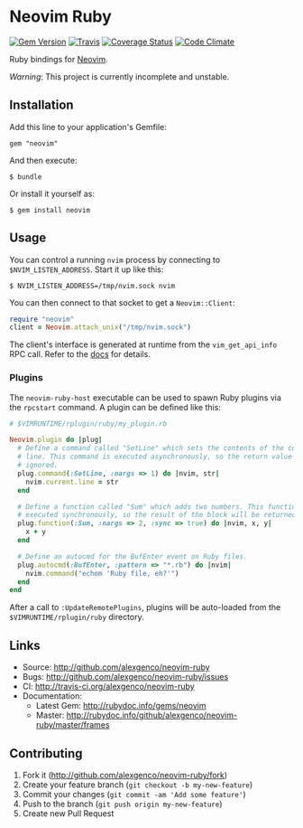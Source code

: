 # Neovim Ruby

[![Gem Version](https://badge.fury.io/rb/neovim.svg)](https://badge.fury.io/rb/neovim)
[![Travis](https://travis-ci.org/alexgenco/neovim-ruby.svg?branch=master)](https://travis-ci.org/alexgenco/neovim-ruby)
[![Coverage Status](https://coveralls.io/repos/alexgenco/neovim-ruby/badge.png)](https://coveralls.io/r/alexgenco/neovim-ruby)
[![Code Climate](https://codeclimate.com/github/alexgenco/neovim-ruby/badges/gpa.svg)](https://codeclimate.com/github/alexgenco/neovim-ruby)

Ruby bindings for [Neovim](https://github.com/neovim/neovim).

*Warning*: This project is currently incomplete and unstable.

## Installation

Add this line to your application's Gemfile:

    gem "neovim"

And then execute:

    $ bundle

Or install it yourself as:

    $ gem install neovim

## Usage

You can control a running `nvim` process by connecting to `$NVIM_LISTEN_ADDRESS`. Start it up like this:

```shell
$ NVIM_LISTEN_ADDRESS=/tmp/nvim.sock nvim
```

You can then connect to that socket to get a `Neovim::Client`:

```ruby
require "neovim"
client = Neovim.attach_unix("/tmp/nvim.sock")
```

The client's interface is generated at runtime from the `vim_get_api_info` RPC call. Refer to the [docs](http://www.rubydoc.info/github/alexgenco/neovim-ruby/master/Neovim/Client) for details.

### Plugins

The `neovim-ruby-host` executable can be used to spawn Ruby plugins via the `rpcstart` command. A plugin can be defined like this:

```ruby
# $VIMRUNTIME/rplugin/ruby/my_plugin.rb

Neovim.plugin do |plug|
  # Define a command called "SetLine" which sets the contents of the current
  # line. This command is executed asynchronously, so the return value is
  # ignored.
  plug.command(:SetLine, :nargs => 1) do |nvim, str|
    nvim.current.line = str
  end

  # Define a function called "Sum" which adds two numbers. This function is
  # executed synchronously, so the result of the block will be returned to nvim.
  plug.function(:Sum, :nargs => 2, :sync => true) do |nvim, x, y|
    x + y
  end

  # Define an autocmd for the BufEnter event on Ruby files.
  plug.autocmd(:BufEnter, :pattern => "*.rb") do |nvim|
    nvim.command("echom 'Ruby file, eh?'")
  end
end
```

After a call to `:UpdateRemotePlugins`, plugins will be auto-loaded from the `$VIMRUNTIME/rplugin/ruby` directory.

## Links

* Source: <http://github.com/alexgenco/neovim-ruby>
* Bugs:   <http://github.com/alexgenco/neovim-ruby/issues>
* CI: <http://travis-ci.org/alexgenco/neovim-ruby>
* Documentation:
    * Latest Gem: <http://rubydoc.info/gems/neovim>
    * Master: <http://rubydoc.info/github/alexgenco/neovim-ruby/master/frames>

## Contributing

1. Fork it (http://github.com/alexgenco/neovim-ruby/fork)
2. Create your feature branch (`git checkout -b my-new-feature`)
3. Commit your changes (`git commit -am 'Add some feature'`)
4. Push to the branch (`git push origin my-new-feature`)
5. Create new Pull Request
